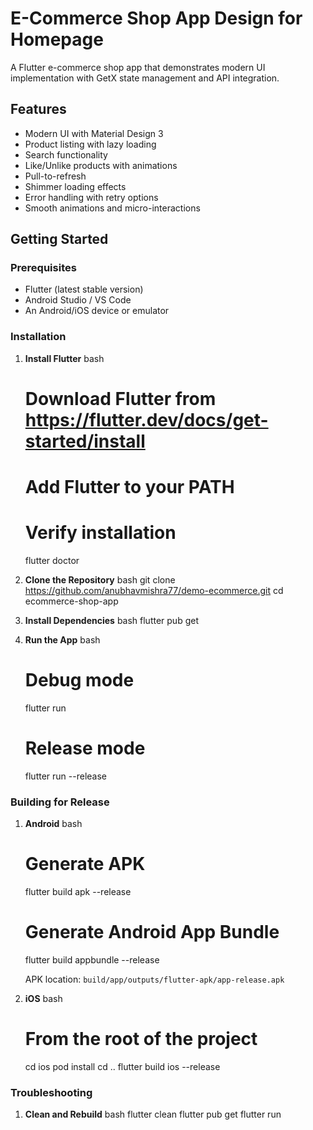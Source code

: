 # E-Commerce Shop App Design for Homepage

A Flutter e-commerce shop app that demonstrates modern UI implementation with GetX state management and API integration.

## Features

- Modern UI with Material Design 3
- Product listing with lazy loading
- Search functionality
- Like/Unlike products with animations
- Pull-to-refresh
- Shimmer loading effects
- Error handling with retry options
- Smooth animations and micro-interactions

## Getting Started

### Prerequisites

- Flutter (latest stable version)
- Android Studio / VS Code
- An Android/iOS device or emulator

### Installation

1. **Install Flutter**
   bash
   # Download Flutter from https://flutter.dev/docs/get-started/install
   # Add Flutter to your PATH
   
   # Verify installation
   flutter doctor
   

2. **Clone the Repository**
   bash
   git clone https://github.com/anubhavmishra77/demo-ecommerce.git
   cd ecommerce-shop-app
   

3. **Install Dependencies**
   bash
   flutter pub get
   

4. **Run the App**
   bash
   # Debug mode
   flutter run

   # Release mode
   flutter run --release
   

### Building for Release

1. **Android**
   bash
   # Generate APK
   flutter build apk --release

   # Generate Android App Bundle
   flutter build appbundle --release
   
   APK location: `build/app/outputs/flutter-apk/app-release.apk`

2. **iOS**
   bash
   # From the root of the project
   cd ios
   pod install
   cd ..
   flutter build ios --release
   

### Troubleshooting

1. **Clean and Rebuild**
   bash
   flutter clean
   flutter pub get
   flutter run
   
